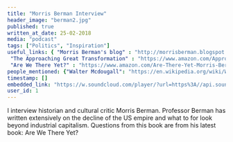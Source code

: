 ```yaml
---
title: "Morris Berman Interview"
header_image: "berman2.jpg"
published: true
written_at_date: 25-02-2018
media: "podcast"
tags: ["Politics", "Inspiration"]
useful_links: { "Morris Berman's blog" : "http://morrisberman.blogspot.com/",
 "The Approaching Great Transformation" : "https://www.amazon.com/Approaching-Great-Transformation-Livable-Economy/dp/1609804805/ref=la_B001JRYULI_1_3?s=books&ie=UTF8&qid=1519613090&sr=1-3", "Why America Failed" : "https://www.amazon.com/Why-America-Failed-Imperial-Decline/dp/149233393X/ref=sr_1_1?s=books&ie=UTF8&qid=1519614592&sr=1-1&keywords=why+america+failed", 
 "Are We There Yet?" : "https://www.amazon.com/Are-There-Yet-Morris-Berman/dp/1635610567/ref=pd_sim_14_4?_encoding=UTF8&pd_rd_i=1635610567&pd_rd_r=D27S9R1MWF94NWK3DA4G&pd_rd_w=acL3H&pd_rd_wg=TMUyq&psc=1&refRID=D27S9R1MWF94NWK3DA4G" }
people_mentioned: {"Walter Mcdougall": "https://en.wikipedia.org/wiki/Walter_A._McDougall"}
timestamp: []
embedded_link: "https://w.soundcloud.com/player/?url=https%3A//api.soundcloud.com/tracks/405246681"
user_id: 1
---
```


I interview historian and cultural critic Morris Berman.  Professor Berman has written extensively on the decline of the US empire and what to for look beyond industrial capitalism.  Questions from this book are from his latest book: Are We There Yet?